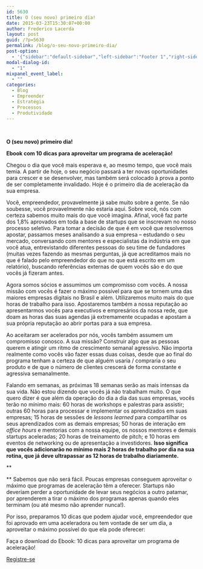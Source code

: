 ```yaml
---
id: 5630
title: O (seu novo) primeiro dia!
date: 2015-03-23T15:30:07+00:00
author: Frederico Lacerda
layout: post
guid: /?p=5630
permalink: /blog/o-seu-novo-primeiro-dia/
post-option:
  - '{"sidebar":"default-sidebar","left-sidebar":"Footer 1","right-sidebar":"Footer 1","page-title":"","page-caption":""}'
modal-dialog-id:
  - "1"
mixpanel_event_label:
  - ""
categories:
  - Blog
  - Empreender
  - Estratégia
  - Processos
  - Produtividade
---
```

&nbsp;

**O (seu novo) primeiro dia!**

**Ebook com 10 dicas para aproveitar um programa de aceleração!**

Chegou o dia que você mais esperava e, ao mesmo tempo, que você mais temia. A partir de hoje, o seu negócio passará a ter novas oportunidades para crescer e se desenvolver, mas também será colocado à prova a ponto de ser completamente invalidado. Hoje é o primeiro dia de aceleração da sua empresa.

Você, empreendedor, provavelmente já sabe muito sobre a gente. Se não soubesse, você provavelmente não estaria aqui. Sobre você, nós com certeza sabemos muito mais do que você imagina. Afinal, você faz parte dos 1,8% aprovados em toda a base de startups que se inscrevam no nosso processo seletivo. Para tomar a decisão de que é em você que resolvemos apostar, passamos meses analisando a sua empresa &#8211; estudando o seu mercado, conversando com mentores e especialistas da indústria em que você atua, entrevistando diferentes pessoas do seu time de fundadores (muitas vezes fazendo as mesmas perguntas, já que acreditamos mais no que é falado pelo empreendedor do que no que está escrito em um relatório), buscando referências externas de quem vocês são e do que vocês já fizeram antes.

Agora somos sócios e assumimos um compromisso com vocês. A nossa missão com vocês é fazer o máximo possível para que se tornem uma das maiores empresas digitais no Brasil e além. Utilizaremos muito mais do que horas de trabalho para isso. Apostaremos também a nossa reputação ao apresentarmos vocês para executivos e empresários da nossa rede, que doam as horas das suas agendas já extremamente ocupadas e apostam a sua própria reputação ao abrir portas para a sua empresa.

Ao aceitaram ser acelerados por nós, vocês também assumem um compromisso conosco. A sua missão? Construir algo que as pessoas querem e atingir um ritmo de crescimento semanal agressivo. Não importa realmente como vocês vão fazer essas duas coisas, desde que ao final do programa tenham a certeza de que alguém usaria / compraria o seu produto e de que o número de clientes crescerá de forma constante e agressiva semanalmente.

Falando em semanas, as próximas 18 semanas serão as mais intensas da sua vida. Não estou dizendo que vocês já não trabalham muito. O que quero dizer é que além da operação do dia a dia das suas empresas, vocês terão no mínimo mais: 60 horas de workshops e palestras para assistir; outras 60 horas para processar e implementar os aprendizados em suas empresas; 15 horas de sessões de _lessons learned_ para compartilhar os seus aprendizados com as demais empresas; 50 horas de interação em _office hours_ e mentorias com a nossa equipe, os nossos mentores e demais startups aceleradas; 20 horas de treinamento de pitch; e 10 horas em eventos de networking ou de apresentação a investidores. **Isso significa que vocês adicionarão no mínimo mais 2 horas de trabalho por dia na sua rotina, que já deve ultrapassar as 12 horas de trabalho diariamente.**

**

** Sabemos que não será fácil. Poucas empresas conseguem aproveitar o máximo que programas de aceleração têm a oferecer. Startups não deveriam perder a oportunidade de levar seus negócios a outro patamar, por aprenderem a tirar o máximo dos programas apenas quando eles terminam (ou até mesmo não aprender nunca!).

Por isso, preparamos 10 dicas que podem ajudar você, empreendedor que foi aprovado em uma aceleradora ou tem vontade de ser um dia, a aproveitar o máximo possível do que ela pode oferecer:

Faça o download do Ebook: 10 dicas para aproveitar um programa de aceleração! 

<div class="gdlr-course-button" >
  <a  href='http://bit.ly/10dicasaceleracao'>Registre-se</a>
</div>

&nbsp;

&nbsp;